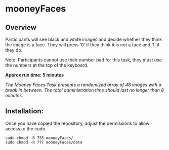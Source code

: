 # mooneyFaces

## Overview
Participants will see black and white images and decide whether they think the image is a face. They will press ‘0’ if they think it is not a face and ‘1’ if they do.  

Note: Participants cannot use their number pad for this task, they must use the numbers at the top of the keyboard. 

**Approx run time: 5 minutes**

_The Mooney Faces Task presents a randomized array of 48 images with a break in between. The total administration time should last no longer than 8 minutes._


## Installation:

Once you have copied the repository, adjust the permissions to allow access to the code.
    
    sudo chmod -R 755 mooneyFaces/
    sudo chmod -R 777 mooneyFaces/data

    

